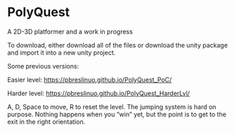 # PolyQuest
A 2D-3D platformer and a work in progress

To download, either download all of the files or download the unity package and import it into a new unity project.

Some previous versions:

Easier level: https://pbreslinuo.github.io/PolyQuest_PoC/

Harder level: https://pbreslinuo.github.io/PolyQuest_HarderLvl/

A, D, Space to move, R to reset the level.
The jumping system is hard on purpose.
Nothing happens when you “win” yet, but the point is to get to the exit in the right orientation.

